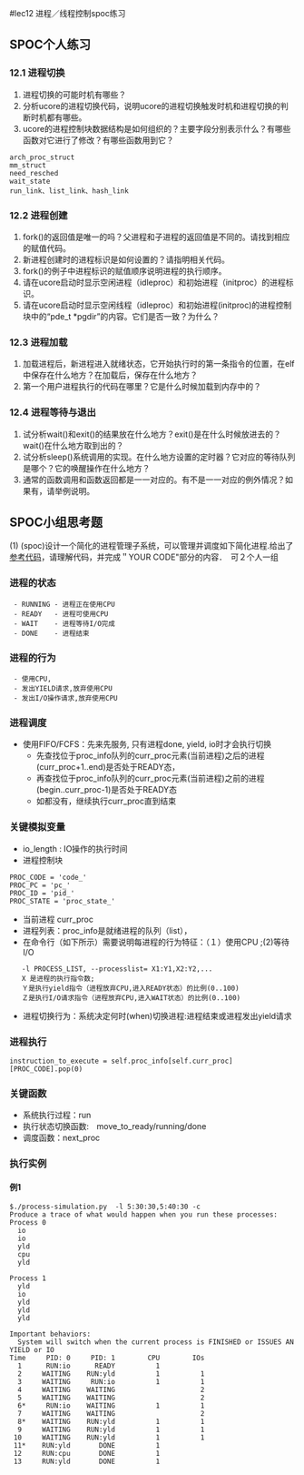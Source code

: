 #lec12 进程／线程控制spoc练习

## SPOC个人练习
### 12.1 进程切换

1. 进程切换的可能时机有哪些？
2. 分析ucore的进程切换代码，说明ucore的进程切换触发时机和进程切换的判断时机都有哪些。
3. ucore的进程控制块数据结构是如何组织的？主要字段分别表示什么？有哪些函数对它进行了修改？有哪些函数用到它？
```
arch_proc_struct
mm_struct
need_resched
wait_state
run_link、list_link、hash_link
```

### 12.2 进程创建

1. fork()的返回值是唯一的吗？父进程和子进程的返回值是不同的。请找到相应的赋值代码。
2. 新进程创建时的进程标识是如何设置的？请指明相关代码。
3. fork()的例子中进程标识的赋值顺序说明进程的执行顺序。
4. 请在ucore启动时显示空闲进程（idleproc）和初始进程（initproc）的进程标识。
5. 请在ucore启动时显示空闲线程（idleproc）和初始进程(initproc)的进程控制块中的“pde_t *pgdir”的内容。它们是否一致？为什么？

### 12.3 进程加载

1. 加载进程后，新进程进入就绪状态，它开始执行时的第一条指令的位置，在elf中保存在什么地方？在加载后，保存在什么地方？
2. 第一个用户进程执行的代码在哪里？它是什么时候加载到内存中的？

### 12.4 进程等待与退出

1. 试分析wait()和exit()的结果放在什么地方？exit()是在什么时候放进去的？wait()在什么地方取到出的？
2. 试分析sleep()系统调用的实现。在什么地方设置的定时器？它对应的等待队列是哪个？它的唤醒操作在什么地方？
3. 通常的函数调用和函数返回都是一一对应的。有不是一一对应的例外情况？如果有，请举例说明。

## SPOC小组思考题

(1) (spoc)设计一个简化的进程管理子系统，可以管理并调度如下简化进程.给出了[参考代码](https://github.com/chyyuu/ucore_lab/blob/master/related_info/lab5/process-cpuio-homework.py)，请理解代码，并完成＂YOUR CODE"部分的内容．　可２个人一组

### 进程的状态 
```
 - RUNNING - 进程正在使用CPU
 - READY   - 进程可使用CPU
 - WAIT    - 进程等待I/O完成
 - DONE    - 进程结束
```

### 进程的行为
```
 - 使用CPU, 
 - 发出YIELD请求,放弃使用CPU
 - 发出I/O操作请求,放弃使用CPU
```

### 进程调度
 - 使用FIFO/FCFS：先来先服务, 只有进程done, yield, io时才会执行切换
   - 先查找位于proc_info队列的curr_proc元素(当前进程)之后的进程(curr_proc+1..end)是否处于READY态，
   - 再查找位于proc_info队列的curr_proc元素(当前进程)之前的进程(begin..curr_proc-1)是否处于READY态
   - 如都没有，继续执行curr_proc直到结束

### 关键模拟变量
 - io_length : IO操作的执行时间
 - 进程控制块
```
PROC_CODE = 'code_'
PROC_PC = 'pc_'
PROC_ID = 'pid_'
PROC_STATE = 'proc_state_'
```
 - 当前进程 curr_proc 
 - 进程列表：proc_info是就绪进程的队列（list），
 - 在命令行（如下所示）需要说明每进程的行为特征：（１）使用CPU ;(2)等待I/O
```
   -l PROCESS_LIST, --processlist= X1:Y1,X2:Y2,...
   X 是进程的执行指令数; 
   Ｙ是执行yield指令（进程放弃CPU,进入READY状态）的比例(0..100) 
   Ｚ是执行I/O请求指令（进程放弃CPU,进入WAIT状态）的比例(0..100)
```
 - 进程切换行为：系统决定何时(when)切换进程:进程结束或进程发出yield请求

### 进程执行
```
instruction_to_execute = self.proc_info[self.curr_proc][PROC_CODE].pop(0)
```

### 关键函数
 - 系统执行过程：run
 - 执行状态切换函数:　move_to_ready/running/done　
 - 调度函数：next_proc

### 执行实例
   
#### 例1
```
$./process-simulation.py  -l 5:30:30,5:40:30 -c
Produce a trace of what would happen when you run these processes:
Process 0
  io
  io
  yld
  cpu
  yld

Process 1
  yld
  io
  yld
  yld
  yld

Important behaviors:
  System will switch when the current process is FINISHED or ISSUES AN YIELD or IO
Time     PID: 0     PID: 1        CPU        IOs 
  1      RUN:io      READY          1            
  2     WAITING    RUN:yld          1          1 
  3     WAITING     RUN:io          1          1 
  4     WAITING    WAITING                     2 
  5     WAITING    WAITING                     2 
  6*     RUN:io    WAITING          1          1 
  7     WAITING    WAITING                     2 
  8*    WAITING    RUN:yld          1          1 
  9     WAITING    RUN:yld          1          1 
 10     WAITING    RUN:yld          1          1 
 11*    RUN:yld       DONE          1            
 12     RUN:cpu       DONE          1            
 13     RUN:yld       DONE          1            
```
